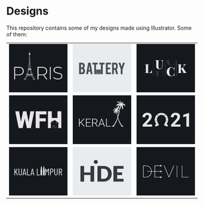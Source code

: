 # Designs
This repository contains some of my designs made using Illustrator.
Some of them:
<table>
    <tr>
      <td><img src="2020-12/png/18.12.2020.png"></td>
      <td><img src="2020-11/png/28.11.2020.png"></td>
      <td><img src="2020-12/png/06.12.2020.png"></td>
    </tr>
    <tr>
      <td><img src="2021-01/png/05.01.2021.png"></td>
      <td><img src="2020-12/png/25.12.2020.png"></td>
      <td><img src="2021-01/png/01.01.2021.png"></td>
    </tr>
    <tr>
      <td><img src="2020-12/png/29.12.2020.png"></td>
      <td><img src="2020-11/png/23.11.2020.png"></td>
      <td><img src="2020-12/png/10.12.2020.png"></td>
    </tr>
</table>
